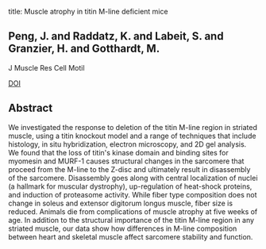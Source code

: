 title: Muscle atrophy in titin M-line deficient mice

## Peng, J. and Raddatz, K. and Labeit, S. and Granzier, H. and Gotthardt, M.
J Muscle Res Cell Motil

<a href="https://doi.org/10.1007/s10974-005-9020-y">DOI</a>

## Abstract
We investigated the response to deletion of the titin M-line region in striated muscle, using a titin knockout model and a range of techniques that include histology, in situ hybridization, electron microscopy, and 2D gel analysis. We found that the loss of titin's kinase domain and binding sites for myomesin and MURF-1 causes structural changes in the sarcomere that proceed from the M-line to the Z-disc and ultimately result in disassembly of the sarcomere. Disassembly goes along with central localization of nuclei (a hallmark for muscular dystrophy), up-regulation of heat-shock proteins, and induction of proteasome activity. While fiber type composition does not change in soleus and extensor digitorum longus muscle, fiber size is reduced. Animals die from complications of muscle atrophy at five weeks of age. In addition to the structural importance of the titin M-line region in any striated muscle, our data show how differences in M-line composition between heart and skeletal muscle affect sarcomere stability and function.

